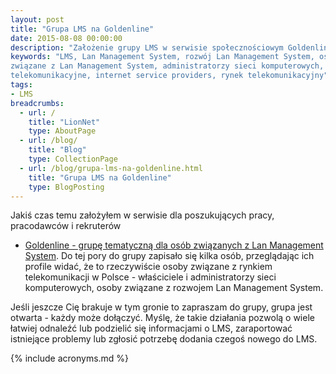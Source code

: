 ```yaml
---
layout: post
title: "Grupa LMS na Goldenline"
date: 2015-08-08 00:00:00
description: "Założenie grupy LMS w serwisie społecznościowym Goldenline"
keywords: "LMS, Lan Management System, rozwój Lan Management System, osoby 
związane z Lan Management System, administratorzy sieci komputerowych, firmy
telekomunikacyjne, internet service providers, rynek telekomunikacyjny"
tags:
- LMS
breadcrumbs:
  - url: /
    title: "LionNet"
    type: AboutPage
  - url: /blog/
    title: "Blog"
    type: CollectionPage
  - url: /blog/grupa-lms-na-goldenline.html
    title: "Grupa LMS na Goldenline"
    type: BlogPosting
---
```


Jakiś czas temu założyłem w serwisie dla poszukujących pracy, pracodawców i rekruterów
- [Goldenline - grupę tematyczną dla osób związanych z Lan Management System](http://www.goldenline.pl/grupy/Komputery_Internet/lan-management-system/).
Do tej pory do grupy zapisało się kilka osób, przeglądając ich profile widać, że to
rzeczywiście osoby związane z rynkiem telekomunikacji w Polsce - właściciele i 
administratorzy sieci komputerowych, osoby związane z rozwojem Lan Management System.

Jeśli jeszcze Cię brakuje w tym gronie to zapraszam do grupy, grupa jest otwarta - 
każdy może dołączyć. Myślę, że takie działania pozwolą o wiele łatwiej odnaleźć lub
podzielić się informacjami o LMS, zaraportować istniejące problemy lub zgłosić
potrzebę dodania czegoś nowego do LMS.

{% include acronyms.md %}